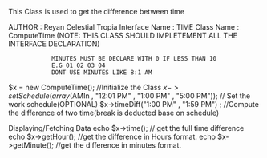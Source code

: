 This Class is used to get the difference between time

AUTHOR 			: Reyan Celestial Tropia
Interface Name 	: TIME
Class Name 		: ComputeTime
				(NOTE: THIS CLASS SHOULD IMPLETEMENT ALL THE INTERFACE DECLARATION)

				MINUTES MUST BE DECLARE WITH 0 IF LESS THAN 10
				E.G 01 02 03 04
				DONT USE MINUTES LIKE 8:1 AM

$x = new ComputeTime(); //Initialize the Class
$x->setSchedule(array($AMIn , "12:01 PM" , "1:00 PM" , "5:00 PM")); // Set the work schedule(OPTIONAL)
$x->timeDiff("1:00 PM" , "1:59 PM") ; //Compute the difference of two time(break is deducted base on schedule)

Displaying/Fetching Data
echo $x->time(); // get the full time difference
echo $x->getHour(); //get the difference in Hours format.
echo $x->getMinute(); //get the difference in minutes format.
